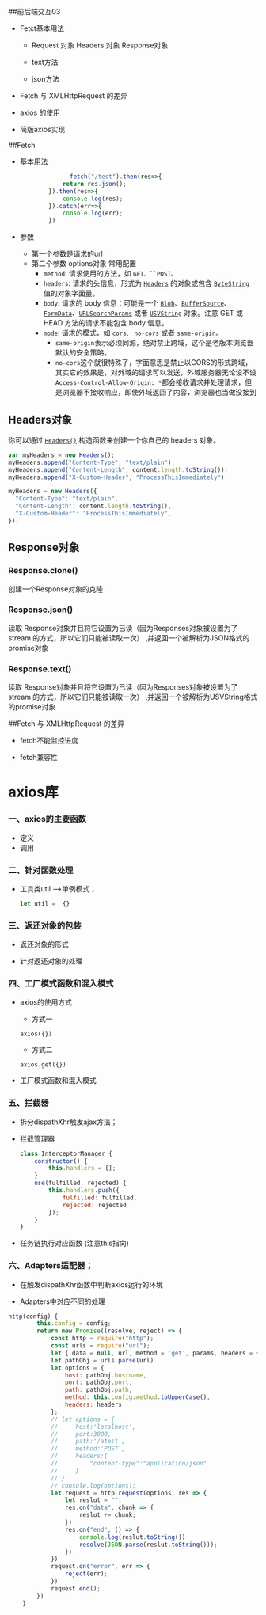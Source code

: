 ##前后端交互03

- Fetct基本用法
  
  - Request 对象
    Headers 对象
    Response对象
  
  - text方法
  - json方法
  
- Fetch 与 XMLHttpRequest 的差异

- axios  的使用

- 简版axios实现

##Fetch



- 基本用法

  ```js
  				fetch("/test").then(res=>{
              return res.json();
          }).then(res=>{
              console.log(res);
          }).catch(err=>{
              console.log(err);
          })
  ```

- 参数

  - 第一个参数是请求的url
  - 第二个参数 options对象 常用配置
    - `method`: 请求使用的方法，如 `GET、``POST。`
    - `headers`: 请求的头信息，形式为 [`Headers`](https://developer.mozilla.org/zh-CN/docs/Web/API/Headers) 的对象或包含 [`ByteString`](https://developer.mozilla.org/zh-CN/docs/Web/API/ByteString) 值的对象字面量。
    - `body`: 请求的 body 信息：可能是一个 [`Blob`](https://developer.mozilla.org/zh-CN/docs/Web/API/Blob)、[`BufferSource`](https://developer.mozilla.org/zh-CN/docs/Web/API/BufferSource)、[`FormData`](https://developer.mozilla.org/zh-CN/docs/Web/API/FormData)、[`URLSearchParams`](https://developer.mozilla.org/zh-CN/docs/Web/API/URLSearchParams) 或者 [`USVString`](https://developer.mozilla.org/zh-CN/docs/Web/API/USVString) 对象。注意 GET 或 HEAD 方法的请求不能包含 body 信息。
    - `mode`: 请求的模式，如 `cors、` `no-cors` 或者 `same-origin。`
      - `same-origin`表示必须同源，绝对禁止跨域，这个是老版本浏览器默认的安全策略。
      - `no-cors`这个就很特殊了，字面意思是禁止以CORS的形式跨域，其实它的效果是，对外域的请求可以发送，外域服务器无论设不设`Access-Control-Allow-Origin: *`都会接收请求并处理请求，但是浏览器不接收响应，即使外域返回了内容，浏览器也当做没接到





## Headers对象

你可以通过 [`Headers()`](https://developer.mozilla.org/zh-CN/docs/Web/API/Headers/Headers) 构造函数来创建一个你自己的 headers 对象。

```js
var myHeaders = new Headers();
myHeaders.append("Content-Type", "text/plain");
myHeaders.append("Content-Length", content.length.toString());
myHeaders.append("X-Custom-Header", "ProcessThisImmediately")
```



```js
myHeaders = new Headers({
  "Content-Type": "text/plain",
  "Content-Length": content.length.toString(),
  "X-Custom-Header": "ProcessThisImmediately",
});
```



## Response对象

### Response.clone()

创建一个Response对象的克隆

### Response.json()

读取 Response对象并且将它设置为已读（因为Responses对象被设置为了 stream 的方式，所以它们只能被读取一次） ,并返回一个被解析为JSON格式的promise对象

### Response.text()

读取 Response对象并且将它设置为已读（因为Responses对象被设置为了 stream 的方式，所以它们只能被读取一次） ,并返回一个被解析为USVString格式的promise对象







##Fetch 与 XMLHttpRequest 的差异

- fetch不能监控进度

- fetch兼容性

  



# axios库

### 一、axios的主要函数

- 定义 
- 调用

### 二、针对函数处理

- 工具类util  —>单例模式；

  ```js
  let util =  {}
  ```

### 三、返还对象的包装

- 返还对象的形式

- 针对返还对象的处理


### 四、工厂模式函数和混入模式

- axios的使用方式

  - 方式一

  ```
  axios({})
  ```

  - 方式二

  ```
  axios.get({})
  ```

- 工厂模式函数和混入模式

  


### 五、拦截器

- 拆分dispathXhr触发ajax方法；

  

- 拦截管理器

  ```js
  class InterceptorManager {
      constructor() {
          this.handlers = [];
      }
      use(fulfilled, rejected) {
          this.handlers.push({
              fulfilled: fulfilled,
              rejected: rejected
          });
      }
  }
  ```

- 任务链执行对应函数  (注意this指向)

  

### 六、Adapters适配器；

-  在触发dispathXhr函数中判断axios运行的环境

- Adapters中对应不同的处理

```js
http(config) {
        this.config = config;
        return new Promise((resolve, reject) => {
            const http = require("http");
            const urls = require("url");
            let { data = null, url, method = 'get', params, headers = {} } = this.config;
            let pathObj = urls.parse(url)
            let options = {
                host: pathObj.hostname,
                port: pathObj.port,
                path: pathObj.path,
                method: this.config.method.toUpperCase(),
                headers: headers
            };
            // let options = {
            //     host:'localhost',
            //     port:3000,
            //     path:'/atest',
            //     method:'POST',
            //     headers:{
            //         "content-type":"application/json"
            //     }
            // }
            // console.log(options);
            let request = http.request(options, res => {
                let reslut = "";
                res.on("data", chunk => {
                    reslut += chunk;
                })
                res.on("end", () => {
                    console.log(reslut.toString())
                    resolve(JSON.parse(reslut.toString()));
                })
            })
            request.on("error", err => {
                reject(err);
            })
            request.end();
        })
    }
```

  
